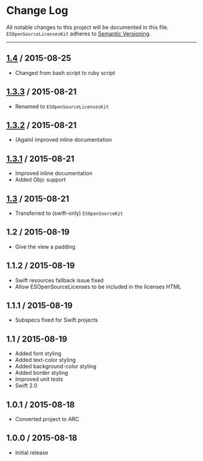 # Change Log
All notable changes to this project will be documented in this file. `ESOpenSourceLicensesKit` adheres to [Semantic Versioning](http://semver.org/).

---

## [1.4](https://github.com/e-sites/ESOpenSourceLicensesKit/releases/tag/1.4) / 2015-08-25
- Changed from bash script to ruby script

## [1.3.3](https://github.com/e-sites/ESOpenSourceLicensesKit/releases/tag/1.3.2) / 2015-08-21
- Renamed to `ESOpenSourceLicensesKit`

## [1.3.2](https://github.com/e-sites/ESOpenSourceLicensesKit/releases/tag/1.3.2) / 2015-08-21
- (Again) improved inline documentation

## [1.3.1](https://github.com/e-sites/ESOpenSourceLicensesKit/releases/tag/1.3.1) / 2015-08-21
- Improved inline documentation
- Added Objc support

## [1.3](https://github.com/e-sites/ESOpenSourceLicensesKit/releases/tag/1.3) / 2015-08-21
- Transferred to (swift-only) `ESOpenSourceKit`

## 1.2 / 2015-08-19
- Give the view a padding

## 1.1.2 / 2015-08-19
- Swift resources fallback issue fixed
- Allow ESOpenSourceLicenses to be included in the licenses HTML

## 1.1.1 / 2015-08-19
- Subspecs fixed for Swift projects

## 1.1 / 2015-08-19
- Added font styling
- Added text-color styling
- Added background-color styling
- Added border styling
- Improved unit tests
- Swift 2.0

## 1.0.1 / 2015-08-18
- Converted project to ARC

## 1.0.0 / 2015-08-18
- Initial release